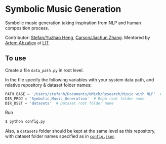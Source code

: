 # Symbolic Music Generation
Symbolic music generation taking inspiration from NLP and human composition process. 

Contributor: [Stefan/Yuzhao Heng](https://stefanheng.github.io), [Carson/Jiachun Zhang](https://github.com/SonyaInSiberia).
Mentored by [Artem Abzaliev](http://artem.site44.com) 
at [LIT](https://lit.eecs.umich.edu/people.html).


## To use 

Create a file `data_path.py` in root level. 

In the file specify the following variables with 
your system data path, and relative repository & dataset folder names:
```python
PATH_BASE = '/Users/stefanh/Documents/UMich/Research/Music with NLP'  # System data path
DIR_PROJ = 'Symbolic_Music_Generation'  # Repo root folder name 
DIR_DSET = 'datasets'  # Dataset root folder name 
```

Run 
```bash
$ python config.py
```


Also, a `datasets` folder should be kept at the same level as 
this repository, with dataset folder names specified as 
in [`config.json`](https://github.com/StefanHeng/Symbolic-Music-Generation/blob/master/config.json).

